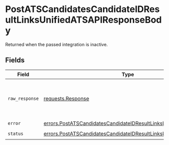 # PostATSCandidatesCandidateIDResultLinksUnifiedATSAPIResponseBody

Returned when the passed integration is inactive.


## Fields

| Field                                                                                                                                                  | Type                                                                                                                                                   | Required                                                                                                                                               | Description                                                                                                                                            |
| ------------------------------------------------------------------------------------------------------------------------------------------------------ | ------------------------------------------------------------------------------------------------------------------------------------------------------ | ------------------------------------------------------------------------------------------------------------------------------------------------------ | ------------------------------------------------------------------------------------------------------------------------------------------------------ |
| `raw_response`                                                                                                                                         | [requests.Response](https://requests.readthedocs.io/en/latest/api/#requests.Response)                                                                  | :heavy_minus_sign:                                                                                                                                     | Raw HTTP response; suitable for custom response parsing                                                                                                |
| `error`                                                                                                                                                | [errors.PostATSCandidatesCandidateIDResultLinksUnifiedATSAPIError](../../models/errors/postatscandidatescandidateidresultlinksunifiedatsapierror.md)   | :heavy_check_mark:                                                                                                                                     | N/A                                                                                                                                                    |
| `status`                                                                                                                                               | [errors.PostATSCandidatesCandidateIDResultLinksUnifiedATSAPIStatus](../../models/errors/postatscandidatescandidateidresultlinksunifiedatsapistatus.md) | :heavy_check_mark:                                                                                                                                     | N/A                                                                                                                                                    |